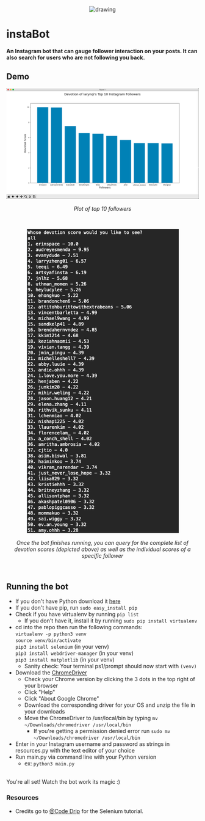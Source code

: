 <p align="center"><img src="https://upload.wikimedia.org/wikipedia/commons/thumb/e/e7/Instagram_logo_2016.svg/1200px-Instagram_logo_2016.svg.png" alt="drawing" width="100"/></p>

# instaBot 
**An Instagram bot that can gauge follower interaction on your posts. It can also search for users who are not following you back.**

## Demo
<p align="center"><img src="./assets/graph.png" alt="graph"/>
  <p align="center"><i>Plot of top 10 followers</i></p><br/>
</p>
<p align="center"><img src="./assets/terminal2.png" alt="graph"/>
  <p align="center"><i>Once the bot finishes running, you can query for the complete list of devotion scores (depicted above) as well as the individual scores of a specific follower</i></p><br/>
</p>

## Running the bot
- If you don't have Python download it [here](https://www.python.org/downloads/)
- If you don't have pip, run `sudo easy_install pip`
- Check if you have virtualenv by running `pip list`
  - If you don't have it, install it by running `sudo pip install virtualenv`
- cd into the repo then run the following commands: <br/>
`virtualenv -p python3 venv` <br/>
`source venv/bin/activate` <br/>
`pip3 install selenium` (in your venv) <br/>
`pip3 install webdriver-manager` (in your venv) <br/>
`pip3 install matplotlib` (in your venv) <br/>
  - Sanity check: Your terminal ps1/prompt should now start with `(venv)`
- Download the [ChromeDriver](https://chromedriver.chromium.org/downloads)
  - Check your Chrome version by clicking the 3 dots in the top right of your browser 
  - Click "Help"
  - Click "About Google Chrome"
  - Download the corresponding driver for your OS and unzip the file in your downloads
  - Move the ChromeDriver to /usr/local/bin by typing `mv ~/Downloads/chromedriver /usr/local/bin`
    - If you're getting a permission denied error run `sudo mv ~/Downloads/chromedriver /usr/local/bin`
- Enter in your Instagram username and password as strings in resources.py with the text editor of your choice
- Run main.py via command line with your Python version
  - ex: `python3 main.py` <br/>
  <br/>
You're all set! Watch the bot work its magic :)

### Resources
  - Credits go to [@Code Drip](https://www.youtube.com/watch?v=d2GBO_QjRlo&) for the Selenium tutorial.
